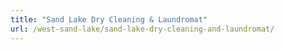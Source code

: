 ```yaml
---
title: "Sand Lake Dry Cleaning & Laundromat"
url: /west-sand-lake/sand-lake-dry-cleaning-and-laundromat/
---
```

